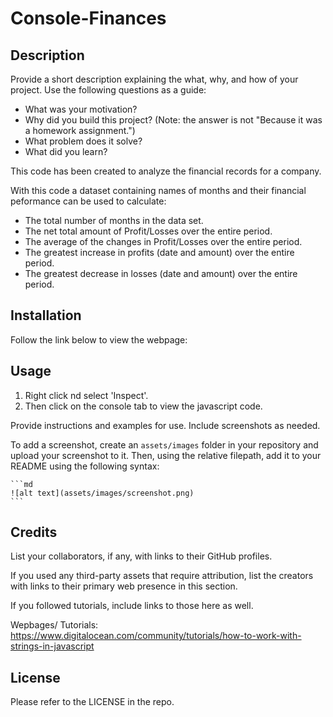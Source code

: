 # Console-Finances


## Description

Provide a short description explaining the what, why, and how of your project. Use the following questions as a guide:

- What was your motivation?
- Why did you build this project? (Note: the answer is not "Because it was a homework assignment.")
- What problem does it solve?
- What did you learn?

This code has been created to analyze the financial records for a company.

With this code a dataset containing names of months and their financial peformance can be used to calculate:

- The total number of months in the data set.
- The net total amount of Profit/Losses over the entire period.
- The average of the changes in Profit/Losses over the entire period.
- The greatest increase in profits (date and amount) over the entire period.
- The greatest decrease in losses (date and amount) over the entire period.

## Installation

Follow the link below to view the webpage:


## Usage

1) Right click nd select 'Inspect'.
2) Then click on the console tab to view the javascript code.

Provide instructions and examples for use. Include screenshots as needed.

To add a screenshot, create an `assets/images` folder in your repository and upload your screenshot to it. Then, using the relative filepath, add it to your README using the following syntax:

    ```md
    ![alt text](assets/images/screenshot.png)
    ```

## Credits

List your collaborators, if any, with links to their GitHub profiles.

If you used any third-party assets that require attribution, list the creators with links to their primary web presence in this section.

If you followed tutorials, include links to those here as well.

Wepbages/ Tutorials:
https://www.digitalocean.com/community/tutorials/how-to-work-with-strings-in-javascript

## License

Please refer to the LICENSE in the repo.


